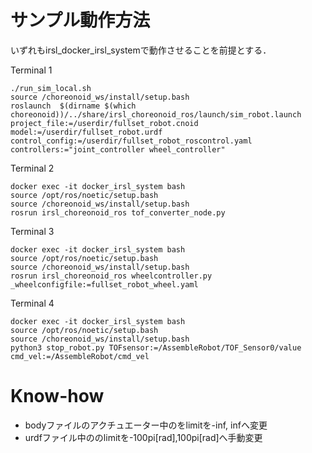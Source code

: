 # サンプル動作方法

いずれもirsl_docker_irsl_systemで動作させることを前提とする．

Terminal 1
```
./run_sim_local.sh
source /choreonoid_ws/install/setup.bash
roslaunch  $(dirname $(which choreonoid))/../share/irsl_choreonoid_ros/launch/sim_robot.launch project_file:=/userdir/fullset_robot.cnoid model:=/userdir/fullset_robot.urdf control_config:=/userdir/fullset_robot_roscontrol.yaml controllers:="joint_controller wheel_controller"
```

Terminal 2
```
docker exec -it docker_irsl_system bash
source /opt/ros/noetic/setup.bash
source /choreonoid_ws/install/setup.bash
rosrun irsl_choreonoid_ros tof_converter_node.py 
```

Terminal 3
```
docker exec -it docker_irsl_system bash
source /opt/ros/noetic/setup.bash
source /choreonoid_ws/install/setup.bash
rosrun irsl_choreonoid_ros wheelcontroller.py _wheelconfigfile:=fullset_robot_wheel.yaml 
```
Terminal 4
```
docker exec -it docker_irsl_system bash
source /opt/ros/noetic/setup.bash
source /choreonoid_ws/install/setup.bash
python3 stop_robot.py TOFsensor:=/AssembleRobot/TOF_Sensor0/value cmd_vel:=/AssembleRobot/cmd_vel
```

# Know-how
- bodyファイルのアクチュエーター中のをlimitを-inf, infへ変更
- urdfファイル中ののlimitを-100pi[rad],100pi[rad]へ手動変更